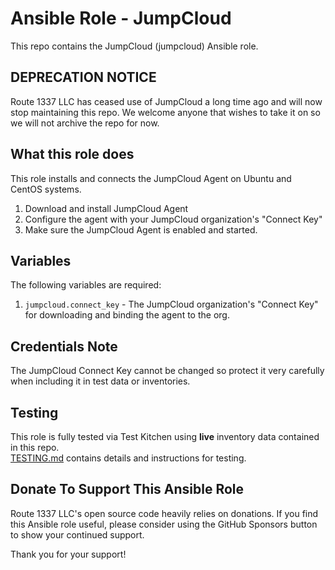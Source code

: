 Ansible Role - JumpCloud
==========================
This repo contains the JumpCloud (jumpcloud) Ansible role.

DEPRECATION NOTICE
------------------
Route 1337 LLC has ceased use of JumpCloud a long time ago and will now stop maintaining this repo. We welcome anyone that wishes to take it on so we will not archive the repo for now.

What this role does
-------------------
This role installs and connects the JumpCloud Agent on Ubuntu and CentOS systems.

1. Download and install JumpCloud Agent
2. Configure the agent with your JumpCloud organization's "Connect Key"
3. Make sure the JumpCloud Agent is enabled and started.

Variables
---------
The following variables are required:

1. `jumpcloud.connect_key` - The JumpCloud organization's "Connect Key" for downloading and binding the agent to the org.

Credentials Note
----------------
The JumpCloud Connect Key cannot be changed so protect it very carefully when including it in test data or inventories.

Testing
-------
This role is fully tested via Test Kitchen using **live** inventory data contained in this repo.  
[TESTING.md](TESTING.md) contains details and instructions for testing. 

Donate To Support This Ansible Role
-----------------------------------
Route 1337 LLC's open source code heavily relies on donations. If you find this Ansible role useful, please consider using the GitHub Sponsors button to show your continued support.

Thank you for your support!

